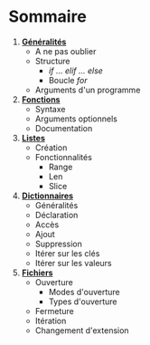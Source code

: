 # Sommaire

1. [__Généralités__](general.pdf)
    * A ne pas oublier
    * Structure
        * _if ... elif ... else_
        * Boucle _for_
    * Arguments d'un programme
2. [__Fonctions__](fonctions.pdf)
    * Syntaxe
    * Arguments optionnels
    * Documentation
3. [__Listes__](listes.pdf)
    * Création
    * Fonctionnalités
        * Range
        * Len
        * Slice
4. [__Dictionnaires__](dictionnaires.pdf)
    * Généralités
    * Déclaration
    * Accès
    * Ajout
    * Suppression
    * Itérer sur les clés
    * Itérer sur les valeurs
5. [__Fichiers__](fichiers.pdf)
    * Ouverture
        * Modes d'ouverture
        * Types d'ouverture
    * Fermeture
    * Itération
    * Changement d'extension
